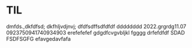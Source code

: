 # TIL
dmfds.,dkfdfsd;
dkfhljvdjnvj;
dfdfsdffsdfdfdf
dddddddd
2022.grgrdg11.07
0923750941740934903
erefefefef
gdgdfcvgvbljkl
fgggg
drfefdfdf
SDAD
FSDFSGFG
efavgedavfafa

